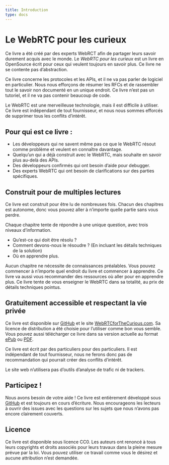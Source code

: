 ```yaml
---
title: Introduction
type: docs
---
```


# Le WebRTC pour les curieux

Ce livre a été créé par des experts  WebRCT afin de partager leurs savoir durement acquis avec le monde.
 Le _WebRTC pour les curieux_ est un livre en OpenSource écrit pour ceux qui veulent toujours en savoir plus. Ce livre ne se contente pas d’abstraction.

 Ce livre concerne les protocoles et les APIs, et il ne va pas parler de logiciel en particulier. Nous nous efforçons de résumer les RFCs et de rassembler tout le savoir non documenté en un unique endroit. Ce livre n’est pas un tutoriel, et il ne va pas contenir beaucoup de code.

 Le WebRTC est une merveilleuse technologie, mais il est difficile à utiliser. Ce livre est indépendant de tout fournisseur, et nous nous sommes efforcés de supprimer tous les conflits d’intérêt.   

## Pour qui est ce livre :
-   Les développeurs qui ne savent même pas ce que le WebRTC résout comme problème et veulent en connaître davantage.
-   Quelqu’un qui a déjà construit avec le WebRTC, mais souhaite en savoir plus au-delà des APIs.
-   Des développeurs confirmés qui ont besoin d’aide pour debugger.
-   Des experts WebRTC qui ont besoin de clarifications sur des parties spécifiques.

## Construit pour de multiples lectures

Ce livre est construit pour être lu de nombreuses fois. Chacun des chapitres est autonome, donc vous pouvez aller à n’importe quelle partie sans vous perdre.

Chaque chapitre tente de répondre à une unique question, avec trois niveaux d’information.
-   Qu’est-ce qui doit être résolu ?
-   Comment devons-nous le résoudre ? (En incluant les détails techniques de la solution)
-   Où en apprendre plus.

Aucun chapitre ne nécessite de connaissances préalables. Vous pouvez commencer à n’importe quel endroit du livre et commencer à apprendre.  Ce livre va aussi vous recommander des ressources où aller pour en apprendre plus. Ce livre tente de vous enseigner le WebRTC dans sa totalité, au prix de détails techniques pointus.



## Gratuitement accessible et respectant la vie privée

Ce livre est disponible sur [GitHub](https://github.com/webrtc-for-the-curious/webrtc-for-the-curious) et le site [WebRTCforTheCurious.com](https://webrtcforthecurious.com). Sa licence de distribution a été choisie pour l’utiliser comme bon vous semble. Vous pouvez aussi télécharger ce livre dans sa version actuelle au format [ePub](https://webrtcforthecurious.com/docs/webrtc-for-the-curious.epub)
ou [PDF](https://webrtcforthecurious.com/docs/webrtc-for-the-curious.pdf).

Ce livre est écrit par des particuliers pour des particuliers. Il est indépendant de tout fournisseur, nous ne ferons donc pas de recommandation qui pourrait créer des conflits d’intérêt.

Le site web n’utilisera pas d’outils d’analyse de trafic ni de trackers.

## Participez !

Nous avons besoin de votre aide ! Ce livre est entièrement développé sous [GitHub](https://github.com/webrtc-for-the-curious/webrtc-for-the-curious) et est toujours en cours d’écriture. Nous encourageons les lecteurs à ouvrir des issues avec les questions sur les sujets que nous n’avons pas encore clairement couverts.


## Licence

Ce livre est disponible sous licence CC0. Les auteurs ont renoncé à tous leurs copyrights et droits associés pour leurs travaux dans la pleine mesure prévue par la loi. Vous pouvez utiliser ce travail comme vous le désirez et aucune attribution n’est demandée.
